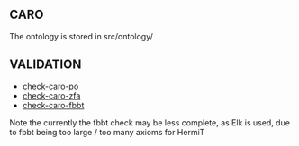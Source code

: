 ## CARO

The ontology is stored in src/ontology/

## VALIDATION

 * [check-caro-po](http://build.berkeleybop.org/job/check-caro-po)
 * [check-caro-zfa](http://build.berkeleybop.org/job/check-caro-zfa)
 * [check-caro-fbbt](http://build.berkeleybop.org/job/check-caro-fbbt)

Note the currently the fbbt check may be less complete, as Elk is used, due to fbbt being too large / too many axioms for HermiT
